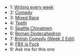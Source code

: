- 1: [Writing every week](resolution.md)
- 2: [Comedy](week_2_comedy.md)
- 3: [Mixed Race](week_3_mixed_race.md)
- 4: [Teeth](week_4_teeth.md)
- 5: [Seattle Chinatown](week_5_seattle_chinatown.md)
- 6: [Roman Dodecahedron](week_6_roman_dodecahedron.md)
- 7: [British Comedy (Week 2 Edit)](week_2_comedy.md)
- 8: [FBX is Fuck](week_8_fbx_is_fuck.md)
- 9: Ask me for this one
